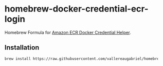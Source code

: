 # homebrew-docker-credential-ecr-login

Homebrew Formula for [Amazon ECR Docker Credential Helper](https://github.com/awslabs/amazon-ecr-credential-helper).

## Installation

```sh
brew install https://raw.githubusercontent.com/vallereaugabriel/homebrew-docker-credential-ecr-login/master/docker-credential-ecr-login.rb
```
